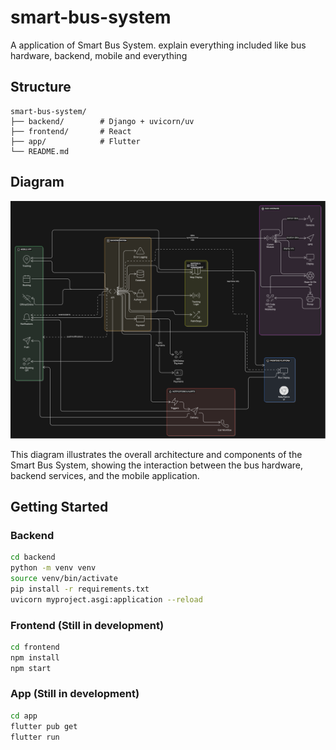 # smart-bus-system

A application of Smart Bus System. explain everything included like bus hardware, backend, mobile and everything

## Structure

```
smart-bus-system/
├── backend/        # Django + uvicorn/uv
├── frontend/       # React
├── app/            # Flutter
└── README.md
```

## Diagram

<img src="./docs/pics/diagram.svg" alt="Smart Bus System Diagram">

This diagram illustrates the overall architecture and components of the Smart Bus System, showing the interaction between the bus hardware, backend services, and the mobile application.

## Getting Started

### Backend
```bash
cd backend
python -m venv venv
source venv/bin/activate
pip install -r requirements.txt
uvicorn myproject.asgi:application --reload
```

### Frontend (Still in development)
```bash
cd frontend
npm install
npm start
```

### App (Still in development)
```bash
cd app
flutter pub get
flutter run
```
